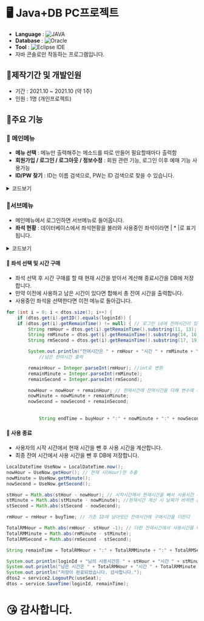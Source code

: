 # 🖥️ Java+DB PC프로젝트
- <b>Language</b> : <img alt="JAVA" src="https://img.shields.io/badge/JAVA-007396?style=flat-square&logo=java&logoColor=white"/>
- <b>Database</b> : <img alt="Oracle" src ="https://img.shields.io/badge/Oracle-%23F00000.svg?style=flat-square&logo=oracle&logoColor=white" />
- <b>Tool</b> : <img alt="Eclipse IDE" src="https://img.shields.io/badge/Eclipse IDE-2C2255?style=flat-square&logo=Eclipse IDE&logoColor=white"/>
- 자바 콘솔로만 작동하는 프로그램입니다.

## 🔖제작기간 및 개발인원
- 기간 : 2021.10 ~ 2021.10 (약 1주)
- 인원 : 1명 (개인프로젝트)

## 🔖주요 기능

### 🔸 메인메뉴
- <b>메뉴 선택</b> : 메뉴만 출력해주는 메소드를 따로 만들어 필요할때마다 출력함
- <b>회원가입 / 로그인 / 로그아웃 / 정보수정</b> : 회원 관련 기능, 로그인 이후 예매 기능 사용가능
- <b>ID/PW 찾기</b> : ID는 이름 검색으로, PW는 ID 검색으로 찾을 수 있습니다.

<details>
<summary>코드보기</summary>
<div markdown="1">

```java
// 아이디, 비밀번호찾기
int findInfo = 0;
System.out.println("1.아이디찾기");
System.out.println("2.비밀번호찾기");
findInfo = sc.nextInt();
dtos = service.getAllMember();
if (findInfo == 1) {
	System.out.print("찾으려는 아이디의 이름 입력 >>");
	name = sc.next();
	for (int i = 0; i < dtos.size(); i++) {
		if (dtos.get(i).getName().equals(name)) {
			System.out.print("아이디는 [" + dtos.get(i).getID() + "] 입니다.");
			System.out.println();
		}
	}
} else if (findInfo == 2) {
	System.out.print("아이디 입력 >>");
	id = sc.next();
	for (int i = 0; i < dtos.size(); i++) {
		if (dtos.get(i).getID().equals(id)) {
			System.out.print("비밀번호는 [" + dtos.get(i).getPW() + "] 입니다.");
			System.out.println();
		}
	}
}
	
        
//메인메뉴
	public static void Menu() {
		System.out.println();
		System.out.println("1.회원가입");
		System.out.println("2.아이디,비밀번호찾기");
		System.out.println("3.로그인");
		System.out.println("4.탈퇴");
		System.out.println("0.종료");

	}
```
	
</div>
</details>

### 🔸서브메뉴
- 메인메뉴에서 로그인하면 서브메뉴로 들어옵니다.
- <b>좌석 현황</b> : 데이터베이스에서 좌석현황을 불러와 사용중인 좌석이라면 | * |로 표기됩니다.

<details>
<summary>코드보기</summary>
<div markdown="1">

```java
//서브메뉴
	public static void subMenu() {
		System.out.println();
		System.out.println("1.회원정보");
		System.out.println("2.좌석현황");
		System.out.println("3.좌석선택 및 요금");
		System.out.println("4.사용종료");
		System.out.println("0.로그아웃");
	}
  
//좌석 현황
int seat = 0;
dtos2 = service2.getAllPcInfo();
for (int i = 0; i < dtos2.size(); i++) {
	seat = dtos2.get(i).getSeat();
	if (i % 5 == 0) { // 콘솔창 줄바꿈
		System.out.println();
		System.out.println(" ---  ---  ---  ---  ---  ");
	}
	if (dtos2.get(i).getID() != null) { // pc 좌석이 사용중이라면 *출력
		System.out.print(" |* |");
	} else {
		if (i < 9) {
			System.out.print(" |" + seat + " |");
		} else {
			System.out.print(" |" + seat + "|");
			}
		}
	}
```
	
</div>
</details>

#### 🔸 좌석 선택 및 시간 구매
- 좌석 선택 후 시간 구매를 할 때 현재 시간을 받아서 계산해 종료시간을 DB에 저장합니다.
- 만약 이전에 사용하고 남은 시간이 있다면 합해서 총 잔여 시간을 출력합니다.
- 사용중인 좌석을 선택한다면 이전 메뉴로 돌아갑니다.

```java
for (int i = 0; i < dtos.size(); i++) {
	if (dtos.get(i).getID().equals(loginId)) {
	if (dtos.get(i).getRemainTime() != null) { // 로그인 id에 잔여시간이 있다면
		String rmHour = dtos.get(i).getRemainTime().substring(11, 13);
		String rmMinute = dtos.get(i).getRemainTime().substring(14, 16);
		String rmSecond = dtos.get(i).getRemainTime().substring(17, 19);

		System.out.println("잔여시간은 " + rmHour + "시간 " + rmMinute + "분 " + rmSecond + "초 입니다.");
            //남은 잔여시간 출력

		remainHour = Integer.parseInt(rmHour); //int로 변환
		remainMinute = Integer.parseInt(rmMinute);
		remainSecond = Integer.parseInt(rmSecond);

		nowHour = nowHour + remainHour; // 현재시간에 잔여시간을 더해 변수에 저장->종료 
		nowMinute = nowMinute + remainMinute;
		nowSecond = nowSecond + remainSecond;
            
            
            String endTime = buyHour + ":" + nowMinute + ":" + nowSecond;
```

#### 🔸 사용 종료
- 사용자의 시작 시간에서 현재 시간을 뺀 후 사용 시간을 계산합니다.
- 최종 잔여 시간에서 사용 시간을 뺀 후 DB에 저장합니다.

```java
LocalDateTime UseNow = LocalDateTime.now();
nowHour = UseNow.getHour(); // 현재 시(Hour)만 추출
nowMinute = UseNow.getMinute();
nowSecond = UseNow.getSecond();

stHour = Math.abs(stHour - nowHour); // 시작시간에서 현재시간을 빼서 사용시간 추출
stMinute = Math.abs(stMinute - nowMinute); //현재시간 계산 시 날짜가 바뀌면 음수 값이 나올 수 있기 때문에 절댓값으로 계산
stSecond = Math.abs(stSecond - nowSecond);

rmHour = rmHour + buyTime; // 기존 ID에 남아잇던 잔여시간에 구매시간을 더한다

TotalRMHour = Math.abs(rmHour - stHour -1); // 더한 잔여시간에서 사용시간을 빼면 사용후 남은시간
TotalRMMinute = Math.abs(rmMinute - stMinute); 
TotalRMSecond = Math.abs(rmSecond - stSecond);

String remainTime = TotalRMHour + ":" + TotalRMMinute + ":" + TotalRMSecond;

System.out.println(loginId + "님의 사용시간은 " + stHour + "시간 " + stMinute + "분 " + stSecond + "초 이며,");
System.out.println("남은 시간은 " + TotalRMHour + "시간 " + TotalRMMinute + "분 " + TotalRMSecond + "초 입니다.");
System.out.println("저장이 완료되었습니다. 감사합니다.");
dtos2 = service2.LogoutPc(useSeat);
dtos = service.SaveTime(loginId, remainTime);
```

# 😘 감사합니다.
